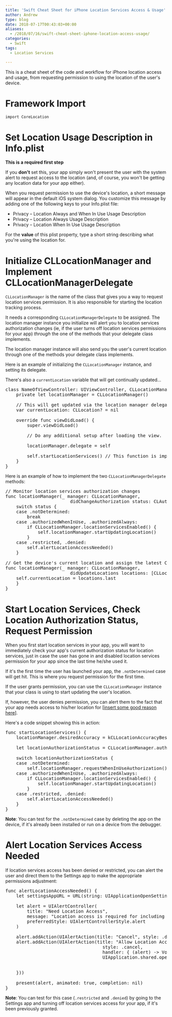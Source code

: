 ```yaml
---
title: 'Swift Cheat Sheet for iPhone Location Services Access & Usage'
author: Andrew
type: blog
date: 2018-07-17T00:43:03+00:00
aliases:
  - /2018/07/16/swift-cheat-sheet-iphone-location-access-usage/
categories:
  - Swift
tags:
  - Location Services

---
```

This is a cheat sheet of the code and workflow for iPhone location access and usage, from requesting permission to using the location of the user's device.


<a name="framework-import" class="jump-target"></a>

# Framework Import

`import CoreLocation`

<a name="location-usage-description" class="jump-target"></a>

# Set Location Usage Description in Info.plist

**This is a required first step**

If you **don't** set this, your app simply won't present the user with the system alert to request access to the location (and, of course, you won't be getting any location data for your app either).

When you request permission to use the device's location, a short message will appear in the default iOS system dialog. You customize this message by adding one of the following keys to your Info.plist file:

  * Privacy – Location Always and When In Use Usage Description
  * Privacy – Location Always Usage Description
  * Privacy – Location When In Use Usage Description

For the **value** of this plist property, type a short string describing what you're using the location for.

<a name="location-manager-delegate" class="jump-target"></a>

# Initialize CLLocationManager and Implement CLLocationManagerDelegate

`CLLocationManager` is the name of the class that gives you a way to request location services permission. It is also responsible for starting the location tracking process.

It needs a corresponding `CLLocationManagerDelegate` to be assigned. The location manager instance you initialize will alert you to location services authorization changes (ie, if the user turns off location services permissions for your app) _through_ the one of the methods that your delegate class implements.

The location manager instance will also send you the user's current location through one of the methods your delegate class implements.

Here is an example of initializing the `CLLocationManager` instance, and setting its delegate.

There's also a `currentLocation` variable that will get continually updated&#8230;

<pre class="lang:default decode:true mark:1,2,5,12" title="Init CLLocationManager and Set Delegate" >class NameOfViewController: UIViewController, CLLocationManagerDelegate {
    private let locationManager = CLLocationManager()

    // This will get updated via the location manager delegate's didUpdateLocations method
    var currentLocation: CLLocation? = nil 

    override func viewDidLoad() {
        super.viewDidLoad()
        
        // Do any additional setup after loading the view.

        locationManager.delegate = self

        self.startLocationServices() // This function is implemented below...
    }
}</pre>

Here is an example of how to implement the two `CLLocationManagerDelegate` methods:

<pre class="lang:default decode:true " title="CLLocationManagerDelegate" >// Monitor location services authorization changes
func locationManager(_ manager: CLLocationManager,
                        didChangeAuthorization status: CLAuthorizationStatus) {
    switch status {
    case .notDetermined: 
        break
    case .authorizedWhenInUse, .authorizedAlways:
        if CLLocationManager.locationServicesEnabled() {
            self.locationManager.startUpdatingLocation()
        }
    case .restricted, .denied: 
        self.alertLocationAccessNeeded()
    }

// Get the device's current location and assign the latest CLLocation value to your tracking variable
func locationManager(_ manager: CLLocationManager,
                        didUpdateLocations locations: [CLLocation]) {
    self.currentLocation = locations.last
    }
}</pre>

<a name="start-location-services" class="jump-target"></a>

# Start Location Services, Check Location Authorization Status, Request Permission

When you first start location services in your app, you will want to immediately check your app's current authorization status for location services, just in case the user has gone in and disabled location services permission for your app since the last time he/she used it.

If it's the first time the user has launched your app, the `.notDetermined` case will get hit. This is where you request permission for the first time.

If the user grants permission, you can use the `CLLocationManager` instance that your class is using to start updating the user's location.

If, however, the user denies permission, you can alert them to the fact that your app needs access to his/her location for [[insert some good reason here][1]].

Here's a code snippet showing this in action:

<pre class="lang:swift decode:true " title="Start Location Services and Check Location Authorization Status" >func startLocationServices() {
    locationManager.desiredAccuracy = kCLLocationAccuracyBest
    
    let locationAuthorizationStatus = CLLocationManager.authorizationStatus()
    
    switch locationAuthorizationStatus {
    case .notDetermined: 
        self.locationManager.requestWhenInUseAuthorization() // This is where you request permission to use location services
    case .authorizedWhenInUse, .authorizedAlways:
        if CLLocationManager.locationServicesEnabled() {
            self.locationManager.startUpdatingLocation()
        }
    case .restricted, .denied: 
        self.alertLocationAccessNeeded()
    }
}
</pre>

**Note**: You can test for the `.notDetermined` case by deleting the app on the device, if it's already been installed or run on a device from the debugger.

<a name="alert-location-access-needed" class="jump-target"></a>

# Alert Location Services Access Needed

If location services access has been denied or restricted, you can alert the user and direct them to the Settings app to make the appropriate permissions adjustment:

<pre class="lang:swift decode:true " title="Alert location access needed" >func alertLocationAccessNeeded() {
    let settingsAppURL = URL(string: UIApplicationOpenSettingsURLString)!
    
    let alert = UIAlertController(
        title: "Need Location Access",
        message: "Location access is required for including the location of the hazard.",
        preferredStyle: UIAlertControllerStyle.alert
    )
    
    alert.addAction(UIAlertAction(title: "Cancel", style: .default, handler: nil))
    alert.addAction(UIAlertAction(title: "Allow Location Access",
                                    style: .cancel,
                                    handler: { (alert) -> Void in
                                    UIApplication.shared.open(settingsAppURL,
                                                                options: [:],
                                                                completionHandler: nil)
    }))
    
    present(alert, animated: true, completion: nil)
}</pre>

**Note**: You can test for this case (`.restricted` and `.denied`) by going to the Settings app and turning off location services access for your app, if it's been previously granted.

<a name="share" class="jump-target"></a>

 [1]: #location-usage-description